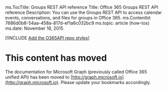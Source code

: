 ﻿ms.TocTitle: Groups REST API reference
Title: Office 365 Groups REST API reference
Description: You can use the Groups REST API to access calendar events, conversations, and files for groups in Office 365.
ms.ContentId: 7686d0b8-54aa-458a-817d-ef1a6c032bc9
ms.topic: article (how-tos)
ms.date: November 18, 2015

[!INCLUDE [Add the O365API repo styles](../includes/controls/addo365apistyles.xml)]



# This content has moved

The documentation for Microsoft Graph (previously called Office 365 unified API) has been moved to [http://graph.microsoft.io](http://graph.microsoft.io). Please update your bookmarks accordingly.